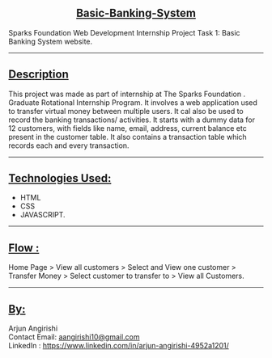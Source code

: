<u><h2 align='center'> Basic-Banking-System </h2></u>
Sparks Foundation Web Development Internship Project Task 1: Basic Banking System website.

<hr>

<u><h2> Description </h2></u>
This project was made as part of internship at The Sparks Foundation . Graduate Rotational Internship Program. It involves a web application used to transfer virtual money between multiple users. It cal also be used to record the banking transactions/ activities. It starts with a dummy data for 12 customers, with fields like name, email, address, current balance etc present in the customer table. It also contains a transaction table which records each and every transaction.
<hr>

<u><h2> Technologies Used: </h2></u>
* HTML 
* CSS 
* JAVASCRIPT.
<hr>

<u><h2> Flow : </h2></u>
  Home Page > View all customers > Select and View one customer > Transfer Money > Select customer to transfer to > View all Customers.
<hr>

<u><h2> By:</h2></u>
  Arjun Angirishi <br>
  Contact Email: aangirishi10@gmail.com <br>
  LinkedIn : https://www.linkedin.com/in/arjun-angirishi-4952a1201/ <br>
